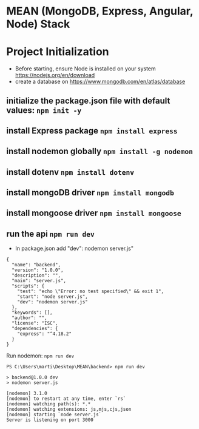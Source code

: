 # MEAN (MongoDB, Express, Angular, Node) Stack

# Project Initialization

* Before starting, ensure Node is installed on your system https://nodejs.org/en/download
* create a database on https://www.mongodb.com/en/atlas/database


## initialize the package.json file with default values: `npm init -y`

## install Express package `npm install express`

## install nodemon globally `npm install -g nodemon`

## install dotenv `npm install dotenv`

## install mongoDB driver `npm install mongodb`

## install mongoose driver `npm install mongoose`

## run the api `npm run dev`


* In package.json add "dev": nodemon server.js"
```
{
  "name": "backend",
  "version": "1.0.0",
  "description": "",
  "main": "server.js",
  "scripts": {
    "test": "echo \"Error: no test specified\" && exit 1",
    "start": "node server.js",
    "dev": "nodemon server.js"
  },
  "keywords": [],
  "author": "",
  "license": "ISC",
  "dependencies": {
    "express": "^4.18.2"
  }
}
```
Run nodemon: `npm run dev`
```
PS C:\Users\marti\Desktop\MEAN\backend> npm run dev

> backend@1.0.0 dev
> nodemon server.js

[nodemon] 3.1.0
[nodemon] to restart at any time, enter `rs`
[nodemon] watching path(s): *.*
[nodemon] watching extensions: js,mjs,cjs,json
[nodemon] starting `node server.js`
Server is listening on port 3000
```